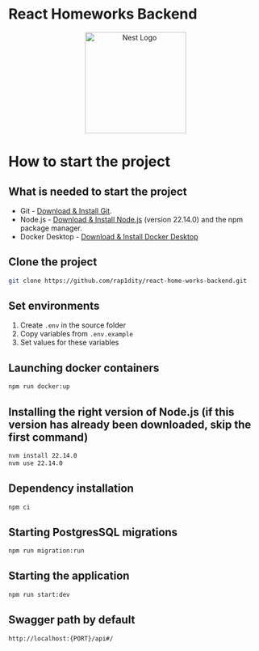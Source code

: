 # React Homeworks Backend
<p style="text-align: center;">
  <a href="http://nestjs.com/" target="blank"><img src="https://nestjs.com/img/logo-small.svg" width="200" alt="Nest Logo" /></a>
</p>

# How to start the project

## What is needed to start the project

- Git - [Download & Install Git](https://git-scm.com/downloads).
- Node.js - [Download & Install Node.js](https://nodejs.org/en/download/) (version 22.14.0) and the npm package manager.
- Docker Desktop - [Download & Install Docker Desktop](https://hub.docker.com/repository/docker/fresemin/music-service-db/general)

## Clone the project
```bash
git clone https://github.com/rap1dity/react-home-works-backend.git
```

## Set environments

1. Create `.env` in the source folder
2. Copy variables from `.env.example`
3. Set values for these variables

## Launching docker containers
```bash
npm run docker:up
```
## Installing the right version of Node.js (if this version has already been downloaded, skip the first command)
```bash
nvm install 22.14.0
nvm use 22.14.0
```
## Dependency installation
```bash
npm ci
```

## Starting PostgresSQL migrations
```bash
npm run migration:run
```

## Starting the application
```bash
npm run start:dev
```

## Swagger path by default
`http://localhost:{PORT}/api#/`
